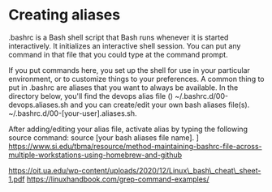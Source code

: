 # Creating aliases

.bashrc is a Bash shell script that Bash runs whenever it is started interactively. It initializes an interactive shell session. You can put any command in that file that you could type at the command prompt.

If you put commands here, you set up the shell for use in your particular environment, or to customize things to your preferences. A common thing to put in .bashrc are aliases that you want to always be available. In the directory below, you'll find the devops alias file () \~/.bashrc.d/00-devops.aliases.sh and you can create/edit your own bash aliases file(s). \~/.bashrc.d/00-\[your-user].aliases.sh.

After adding/editing your alias file, activate alias by typing the following source command: source \[your bash aliases file name]. ] https://www.si.edu/tbma/resource/method-maintaining-bashrc-file-across-multiple-workstations-using-homebrew-and-github

https://oit.ua.edu/wp-content/uploads/2020/12/Linux\_bash\_cheat\_sheet-1.pdf https://linuxhandbook.com/grep-command-examples/
